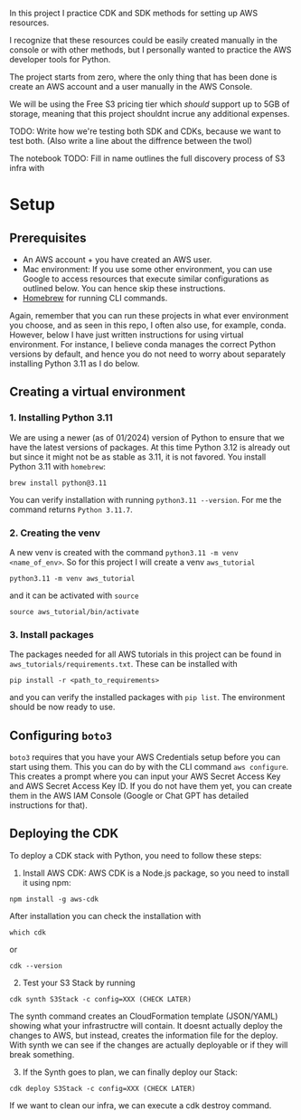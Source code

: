 

In this project I practice CDK and SDK methods for setting up AWS resources.

I recognize that these resources could be easily created manually in the console or with other methods, but I personally wanted to practice the AWS developer tools for Python. 


The project starts from zero, where the only thing that has been done is create an AWS account and a user manually in the AWS Console. 

We will be using the Free S3 pricing tier which *should* support up to 5GB of storage, meaning that this project shouldnt incrue any additional expenses.


TODO: Write how we're testing both SDK and CDKs, because we want to test both. (Also write a line about the diffrence between the twoI)

The notebook TODO: Fill in name outlines the full discovery process of S3 infra with 

# Setup

## Prerequisites

- An AWS account + you have created an AWS user.
- Mac environment: If you use some other environment, you can use Google to access resources that execute similar configurations as outlined below. You can hence skip these instructions.
- [Homebrew](https://brew.sh/) for running CLI commands.


Again, remember that you can run these projects in what ever environment you choose, and as seen in this repo, I often also use, for example, conda.
However, below I have just written instructions for using virtual environment.
For instance, I believe conda manages the correct Python versions by default, and hence you do not need to worry about separately installing Python 3.11 as I do below.

## Creating a virtual environment

### 1. Installing Python 3.11

We are using a newer (as of 01/2024) version of Python to ensure that we have the latest versions of packages.
At this time Python 3.12 is already out but since it might not be as stable as 3.11, it is not favored.
You install Python 3.11 with `homebrew`: 

```
brew install python@3.11
```

You can verify installation with running `python3.11 --version`. For me the command returns `Python 3.11.7`.


### 2. Creating the venv

A new venv is created with the command `python3.11 -m venv <name_of_env>`.
So for this project I will create a venv `aws_tutorial`

```
python3.11 -m venv aws_tutorial
```

and it can be activated with `source`

```
source aws_tutorial/bin/activate
```

### 3. Install packages

The packages needed for all AWS tutorials in this project can be found in `aws_tutorials/requirements.txt`.
These can be installed with

```
pip install -r <path_to_requirements>
```

and you can verify the installed packages with `pip list`. The environment should be now ready to use.


## Configuring `boto3` 

`boto3` requires that you have your AWS Credentials setup before you can start using them. 
This you can do by with the CLI command `aws configure`.
This creates a prompt where you can input your AWS Secret Access Key and AWS Secret Access Key ID. 
If you do not have them yet, you can create them in the AWS IAM Console (Google or Chat GPT has detailed instructions for that).






## Deploying the CDK 


To deploy a CDK stack with Python, you need to follow these steps:

1. Install AWS CDK: AWS CDK is a Node.js package, so you need to install it using npm:

```
npm install -g aws-cdk
```

After installation you can check the installation with

```
which cdk
```
or
```
cdk --version
```

2. Test your S3 Stack by running 

```
cdk synth S3Stack -c config=XXX (CHECK LATER)
```

The synth command creates an CloudFormation template (JSON/YAML) showing what your infrastructre will contain.
It doesnt actually deploy the changes to AWS, but instead, creates the information file for the deploy. 
With synth we can see if the changes are actually deployable or if they will break something.

3. If the Synth goes to plan, we can finally deploy our Stack:

```
cdk deploy S3Stack -c config=XXX (CHECK LATER)
```

If we want to clean our infra, we can execute a cdk destroy command.